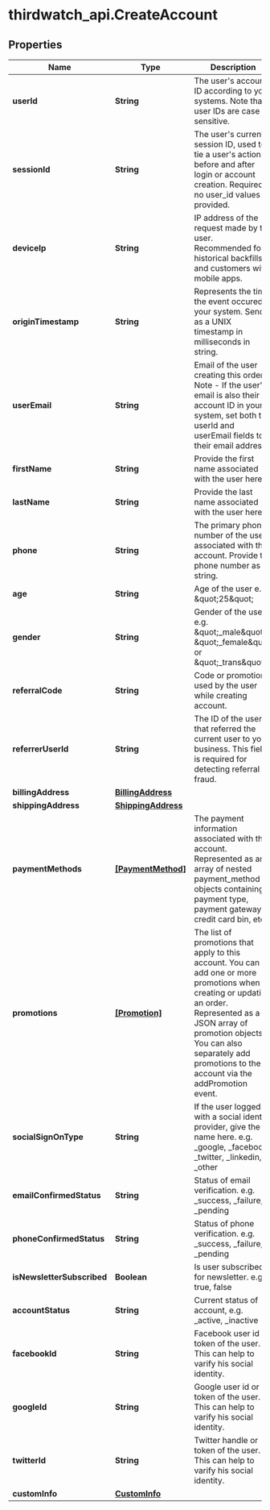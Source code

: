 # thirdwatch_api.CreateAccount

## Properties
Name | Type | Description | Notes
------------ | ------------- | ------------- | -------------
**userId** | **String** | The user&#39;s account ID according to your systems. Note that user IDs are case sensitive. | [optional] 
**sessionId** | **String** | The user&#39;s current session ID, used to tie a user&#39;s action before and after login or account creation. Required if no user_id values is provided. | [optional] 
**deviceIp** | **String** | IP address of the request made by the user. Recommended for historical backfills and customers with mobile apps. | [optional] 
**originTimestamp** | **String** | Represents the time the event occured in your system. Send as a UNIX timestamp in milliseconds in string. | [optional] 
**userEmail** | **String** | Email of the user creating this order. Note - If the user&#39;s email is also their account ID in your system, set both the userId and userEmail fields to their email address. | [optional] 
**firstName** | **String** | Provide the first name associated with the user here. | [optional] 
**lastName** | **String** | Provide the last name associated with the user here. | [optional] 
**phone** | **String** | The primary phone number of the user associated with this account. Provide the phone number as a string. | [optional] 
**age** | **String** | Age of the user e.g. \&quot;25\&quot; | [optional] 
**gender** | **String** | Gender of the user e.g. \&quot;_male\&quot;, \&quot;_female\&quot; or \&quot;_trans\&quot; | [optional] 
**referralCode** | **String** | Code or promotion used by the user while creating account. | [optional] 
**referrerUserId** | **String** | The ID of the user that referred the current user to your business. This field is required for detecting referral fraud. | [optional] 
**billingAddress** | [**BillingAddress**](BillingAddress.md) |  | [optional] 
**shippingAddress** | [**ShippingAddress**](ShippingAddress.md) |  | [optional] 
**paymentMethods** | [**[PaymentMethod]**](PaymentMethod.md) | The payment information associated with this account. Represented as an array of nested payment_method objects containing payment type, payment gateway, credit card bin, etc. | [optional] 
**promotions** | [**[Promotion]**](Promotion.md) | The list of promotions that apply to this account. You can add one or more promotions when creating or updating an order. Represented as a JSON array of promotion objects. You can also separately add promotions to the account via the addPromotion event. | [optional] 
**socialSignOnType** | **String** | If the user logged in with a social identify provider, give the name here. e.g. _google, _facebook, _twitter, _linkedin, _other | [optional] 
**emailConfirmedStatus** | **String** | Status of email verification. e.g. _success, _failure, _pending | [optional] 
**phoneConfirmedStatus** | **String** | Status of phone verification. e.g. _success, _failure, _pending | [optional] 
**isNewsletterSubscribed** | **Boolean** | Is user subscribed for newsletter. e.g. true, false | [optional] 
**accountStatus** | **String** | Current status of account, e.g. _active, _inactive | [optional] 
**facebookId** | **String** | Facebook user id or token of the user. This can help to varify his social identity. | [optional] 
**googleId** | **String** | Google user id or token of the user. This can help to varify his social identity. | [optional] 
**twitterId** | **String** | Twitter handle or token of the user. This can help to varify his social identity. | [optional] 
**customInfo** | [**CustomInfo**](CustomInfo.md) |  | [optional] 


